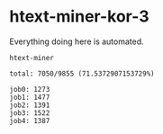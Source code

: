# htext-miner-kor-3

Everything doing here is automated.

```
htext-miner

total: 7050/9855 (71.5372907153729%)

job0: 1273
job1: 1477
job2: 1391
job3: 1522
job4: 1387
```